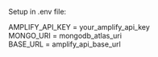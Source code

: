 Setup in .env file:

AMPLIFY_API_KEY = your_amplify_api_key  </br>
MONGO_URI = mongodb_atlas_uri  </br>
BASE_URL = amplify_api_base_url  </br>
